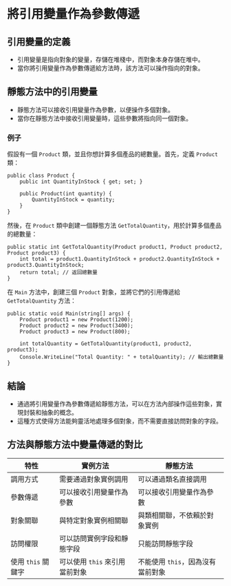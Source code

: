 # 將引用變量作為參數傳遞

## 引用變量的定義
- 引用變量是指向對象的變量，存儲在堆棧中，而對象本身存儲在堆中。
- 當你將引用變量作為參數傳遞給方法時，該方法可以操作指向的對象。

## 靜態方法中的引用變量
- 靜態方法可以接收引用變量作為參數，以便操作多個對象。
- 當你在靜態方法中接收引用變量時，這些參數將指向同一個對象。

### 例子
假設有一個 `Product` 類，並且你想計算多個產品的總數量。首先，定義 `Product` 類：

```
public class Product {
    public int QuantityInStock { get; set; }

    public Product(int quantity) {
        QuantityInStock = quantity;
    }
}
```

然後，在 `Product` 類中創建一個靜態方法 `GetTotalQuantity`，用於計算多個產品的總數量：

```
public static int GetTotalQuantity(Product product1, Product product2, Product product3) {
    int total = product1.QuantityInStock + product2.QuantityInStock + product3.QuantityInStock;
    return total; // 返回總數量
}
```

在 `Main` 方法中，創建三個 `Product` 對象，並將它們的引用傳遞給 `GetTotalQuantity` 方法：

```
public static void Main(string[] args) {
    Product product1 = new Product(1200);
    Product product2 = new Product(3400);
    Product product3 = new Product(800);

    int totalQuantity = GetTotalQuantity(product1, product2, product3);
    Console.WriteLine("Total Quantity: " + totalQuantity); // 輸出總數量
}
```

## 結論
- 通過將引用變量作為參數傳遞給靜態方法，可以在方法內部操作這些對象，實現封裝和抽象的概念。
- 這種方式使得方法能夠靈活地處理多個對象，而不需要直接訪問對象的字段。

## 方法與靜態方法中變量傳遞的對比

| 特性               | 實例方法                          | 靜態方法                          |
|--------------------|-----------------------------------|-----------------------------------|
| 調用方式           | 需要通過對象實例調用              | 可以通過類名直接調用              |
| 參數傳遞           | 可以接收引用變量作為參數          | 可以接收引用變量作為參數          |
| 對象關聯           | 與特定對象實例相關聯              | 與類相關聯，不依賴於對象實例      |
| 訪問權限           | 可以訪問實例字段和靜態字段        | 只能訪問靜態字段                  |
| 使用 `this` 關鍵字 | 可以使用 `this` 來引用當前對象   | 不能使用 `this`，因為沒有當前對象 |
